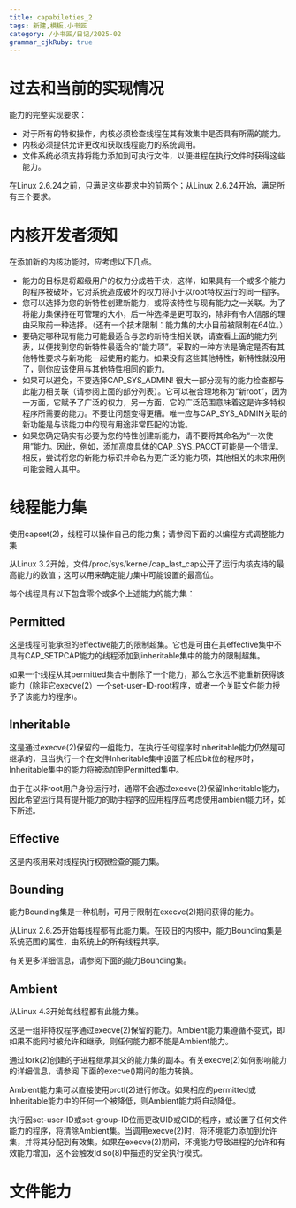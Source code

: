 ```yaml
---
title: capabileties_2 
tags: 新建,模板,小书匠
category: /小书匠/日记/2025-02
grammar_cjkRuby: true
---
```


# 过去和当前的实现情况

能力的完整实现要求：

- 对于所有的特权操作，内核必须检查线程在其有效集中是否具有所需的能力。
- 内核必须提供允许更改和获取线程能力的系统调用。
- 文件系统必须支持将能力添加到可执行文件，以便进程在执行文件时获得这些能力。

在Linux 2.6.24之前，只满足这些要求中的前两个；从Linux 2.6.24开始，满足所有三个要求。

# 内核开发者须知
在添加新的内核功能时，应考虑以下几点。
 - 能力的目标是将超级用户的权力分成若干块，这样，如果具有一个或多个能力的程序被破坏，它对系统造成破坏的权力将小于以root特权运行的同一程序。
 - 您可以选择为您的新特性创建新能力，或将该特性与现有能力之一关联。为了将能力集保持在可管理的大小，后一种选择是更可取的，除非有令人信服的理由采取前一种选择。（还有一个技术限制：能力集的大小目前被限制在64位。）
 - 要确定哪种现有能力可能最适合与您的新特性相关联，请查看上面的能力列表，以便找到您的新特性最适合的“能力项”。采取的一种方法是确定是否有其他特性要求与新功能一起使用的能力。如果没有这些其他特性，新特性就没用了，则你应该使用与其他特性相同的能力。
 - 如果可以避免，不要选择CAP_SYS_ADMIN! 很大一部分现有的能力检查都与此能力相关联（请参阅上面的部分列表）。它可以被合理地称为“新root”，因为一方面，它赋予了广泛的权力，另一方面，它的广泛范围意味着这是许多特权程序所需要的能力。不要让问题变得更糟。唯一应与CAP_SYS_ADMIN关联的新功能是与该能力中的现有用途非常匹配的功能。
 - 如果您确定确实有必要为您的特性创建新能力，请不要将其命名为“一次使用”能力。因此，例如，添加高度具体的CAP_SYS_PACCT可能是一个错误。相反，尝试将您的新能力标识并命名为更广泛的能力项，其他相关的未来用例可能会融入其中。

# 线程能力集

使用capset(2)，线程可以操作自己的能力集；请参阅下面的以编程方式调整能力集

从Linux 3.2开始，文件/proc/sys/kernel/cap_last_cap公开了运行内核支持的最高能力的数值；这可以用来确定能力集中可能设置的最高位。

每个线程具有以下包含零个或多个上述能力的能力集：
## Permitted
这是线程可能承担的effective能力的限制超集。它也是可由在其effective集中不具有CAP_SETPCAP能力的线程添加到inheritable集中的能力的限制超集。

如果一个线程从其permitted集合中删除了一个能力，那么它永远不能重新获得该能力（除非它execve(2）一个set-user-ID-root程序，或者一个关联文件能力授予了该能力的程序)。

## Inheritable
这是通过execve(2)保留的一组能力。在执行任何程序时Inheritable能力仍然是可继承的，且当执行一个在文件Inheritable集中设置了相应bit位的程序时，Inheritable集中的能力将被添加到Permitted集中。

由于在以非root用户身份运行时，通常不会通过execve(2)保留Inheritable能力，因此希望运行具有提升能力的助手程序的应用程序应考虑使用ambient能力环，如下所述。

## Effective
这是内核用来对线程执行权限检查的能力集。

## Bounding

能力Bounding集是一种机制，可用于限制在execve(2)期间获得的能力。

从Linux 2.6.25开始每线程都有此能力集。在较旧的内核中，能力Bounding集是系统范围的属性，由系统上的所有线程共享。

有关更多详细信息，请参阅下面的能力Bounding集。

## Ambient
从Linux 4.3开始每线程都有此能力集。

这是一组非特权程序通过execve(2)保留的能力。Ambient能力集遵循不变式，即如果不能同时被允许和继承，则任何能力都不能是Ambient能力。

通过fork(2)创建的子进程继承其父的能力集的副本。有关execve(2)如何影响能力的详细信息，请参阅 下面的execve()期间的能力转换。

Ambient能力集可以直接使用prctl(2)进行修改。如果相应的permitted或Inheritable能力中的任何一个被降低，则Ambient能力将自动降低。

执行因set-user-ID或set-group-ID位而更改UID或GID的程序，或设置了任何文件能力的程序，将清除Ambient集。当调用execve(2)时，将环境能力添加到允许集，并将其分配到有效集。如果在execve(2)期间，环境能力导致进程的允许和有效能力增加，这不会触发ld.so(8)中描述的安全执行模式。

# 文件能力
